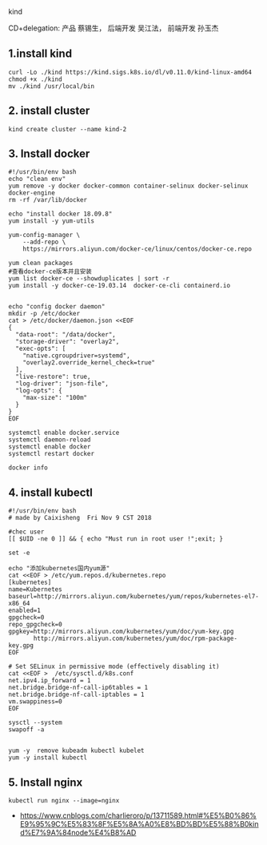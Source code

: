

kind

CD+delegation: 产品 蔡锡生， 后端开发 吴江法， 前端开发 孙玉杰

## 1.install kind

```
curl -Lo ./kind https://kind.sigs.k8s.io/dl/v0.11.0/kind-linux-amd64
chmod +x ./kind
mv ./kind /usr/local/bin
```



## 2. install cluster

```
kind create cluster --name kind-2
```



## 3. Install docker

```
#!/usr/bin/env bash
echo "clean env"
yum remove -y docker docker-common container-selinux docker-selinux docker-engine
rm -rf /var/lib/docker

echo "install docker 18.09.8"
yum install -y yum-utils

yum-config-manager \
    --add-repo \
    https://mirrors.aliyun.com/docker-ce/linux/centos/docker-ce.repo

yum clean packages
#查看docker-ce版本并且安装
yum list docker-ce --showduplicates | sort -r  
yum install -y docker-ce-19.03.14  docker-ce-cli containerd.io


echo "config docker daemon"
mkdir -p /etc/docker
cat > /etc/docker/daemon.json <<EOF
{
  "data-root": "/data/docker",
  "storage-driver": "overlay2",
  "exec-opts": [
    "native.cgroupdriver=systemd",
    "overlay2.override_kernel_check=true"
  ],
  "live-restore": true,
  "log-driver": "json-file",
  "log-opts": {
    "max-size": "100m"
  }
}
EOF

systemctl enable docker.service
systemctl daemon-reload
systemctl enable docker
systemctl restart docker

docker info

```



## 4. install kubectl

```
#!/usr/bin/env bash
# made by Caixisheng  Fri Nov 9 CST 2018

#chec user
[[ $UID -ne 0 ]] && { echo "Must run in root user !";exit; }

set -e

echo "添加kubernetes国内yum源"
cat <<EOF > /etc/yum.repos.d/kubernetes.repo
[kubernetes]
name=Kubernetes
baseurl=http://mirrors.aliyun.com/kubernetes/yum/repos/kubernetes-el7-x86_64
enabled=1
gpgcheck=0
repo_gpgcheck=0
gpgkey=http://mirrors.aliyun.com/kubernetes/yum/doc/yum-key.gpg
       http://mirrors.aliyun.com/kubernetes/yum/doc/rpm-package-key.gpg
EOF

# Set SELinux in permissive mode (effectively disabling it)
cat <<EOF >  /etc/sysctl.d/k8s.conf
net.ipv4.ip_forward = 1
net.bridge.bridge-nf-call-ip6tables = 1
net.bridge.bridge-nf-call-iptables = 1
vm.swappiness=0
EOF

sysctl --system
swapoff -a


yum -y  remove kubeadm kubectl kubelet
yum -y install kubectl

```



## 5. Install nginx

```
kubectl run nginx --image=nginx
```







- https://www.cnblogs.com/charlieroro/p/13711589.html#%E5%B0%86%E9%95%9C%E5%83%8F%E5%8A%A0%E8%BD%BD%E5%88%B0kind%E7%9A%84node%E4%B8%AD

